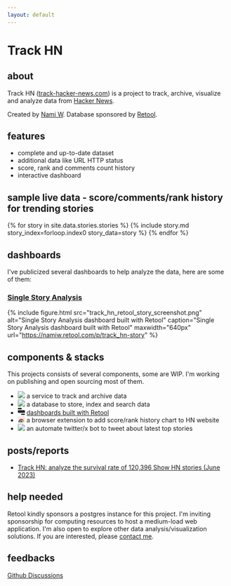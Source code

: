 ```yaml
---
layout: default
---
```


# Track HN

## about

Track HN ([track-hacker-news.com](https://track-hacker-news.com)) is a project to track, archive, visualize and analyze data from [Hacker News](https://news.ycombinator.com/).

Created by [Nami W](https://nami.land/). Database sponsored by [Retool](https://retool.com/).

## features

- complete and up-to-date dataset
- additional data like URL HTTP status
- score, rank and comments count history
- interactive dashboard

## sample live data - score/comments/rank history for trending stories

{% for story in site.data.stories.stories %}
  {% include story.md story_index=forloop.index0 story_data=story %}
{% endfor %}

<script type="module">
  {% include charts.js %}
</script>

## dashboards

I've publicized several dashboards to help analyze the data, here are some of them:

### [Single Story Analysis](https://namiw.retool.com/p/track_hn-story)

{% include figure.html
  src="track_hn_retool_story_screenshot.png"
  alt="Single Story Analysis dashboard built with Retool"
  caption="Single Story Analysis dashboard built with Retool"
  maxwidth="640px"
  url="https://namiw.retool.com/p/track_hn-story"
%}

## components & stacks

This projects consists of several components, some are WIP. I'm working on publishing and open sourcing most of them.

- <img src="https://cdn.jsdelivr.net/gh/devicons/devicon@latest/icons/rails/rails-plain.svg" width="16" style="display: inline-block" /> a service to track and archive data
- <img src="https://cdn.jsdelivr.net/gh/devicons/devicon@latest/icons/postgresql/postgresql-original.svg" width="16" style="display: inline-block" /> a database to store, index and search data
- <img src="assets/retool.svg" width="16" style="display: inline-block" /> [dashboards built with Retool](https://namiw.retool.com/p/track_hn-stories)
- <img src="assets/chrome-web-store.svg" width="16" style="display: inline-block" /> a browser extension to add score/rank history chart to HN website
- <img src="https://cdn.jsdelivr.net/gh/devicons/devicon@latest/icons/twitter/twitter-original.svg" width="16" style="display: inline-block" /> an automate twitter/x bot to tweet about latest top stories

## posts/reports

- [Track HN: analyze the survival rate of 120,396 Show HN stories (June 2023)](https://nami.land/2023/06/11/track-hn-analyze-survival-rate-of-120-396-show-hn-posts-june-2023.html)

## help needed

Retool kindly sponsors a postgres instance for this project. I'm inviting sponsorship for computing resources to host a medium-load web application. I'm also open to explore other data analysis/visualization solutions. If you are interested, please [contact me](mailto:me@nami.land).

## feedbacks

[Github Discussions](https://github.com/orgs/track-hacker-news/discussions)
